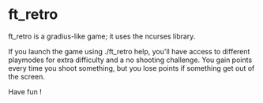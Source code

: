 # ft_retro

ft_retro is a gradius-like game; it uses the ncurses library.

If you launch the game using ./ft_retro help, you'll have access to different playmodes for extra difficulty and a no shooting challenge.
You gain points every time you shoot something, but you lose points if something get out of the screen.

Have fun !
